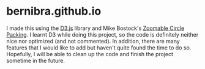 # bernibra.github.io

I made this using the [D3.js](https://d3js.org/) library and Mike Bostock's [Zoomable Circle Packing](https://observablehq.com/@d3/zoomable-circle-packing). I learnt D3 while doing this project, so the code is definitely neither nice nor optimized (and not commented). In addition, there are many features that I would like to add but haven't quite found the time to do so. Hopefully, I will be able to clean up the code and finish the project sometime in the future.

